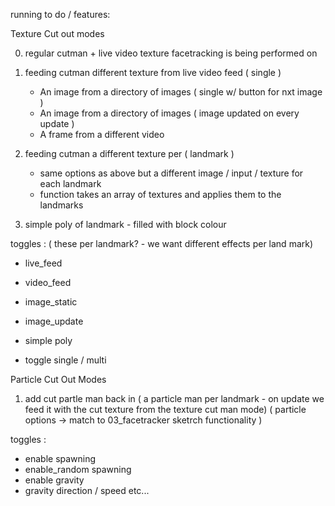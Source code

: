 running to do / features: 

Texture Cut out modes

0. regular cutman + live video texture facetracking is being performed on

1. feeding cutman different texture from live video feed ( single )
    * An image from a directory of images ( single w/ button for nxt image )
    * An image from a directory of images ( image updated on every update )
    * A frame from a different video

2. feeding cutman a different texture per ( landmark )
    * same options as above but a different image / input / texture for each landmark
    * function takes an array of textures and applies them to the landmarks

3. simple poly of landmark - filled with block colour

toggles : ( these per landmark? - we want different effects per land mark)
* live_feed
* video_feed
* image_static
* image_update
* simple poly 

* toggle single / multi 

Particle Cut Out Modes

1. add cut partle man back in 
( a particle man per landmark - on update we feed it with the cut texture from the texture cut man mode)
( particle options -> match to 03_facetracker sketrch functionality )

toggles : 
* enable spawning
* enable_random spawning
* enable gravity
* gravity direction / speed etc... 
